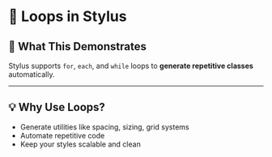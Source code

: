 # 📘 Loops in Stylus

## 🧠 What This Demonstrates

Stylus supports `for`, `each`, and `while` loops to **generate repetitive classes** automatically.

---

## 💡 Why Use Loops?

- Generate utilities like spacing, sizing, grid systems
- Automate repetitive code
- Keep your styles scalable and clean
